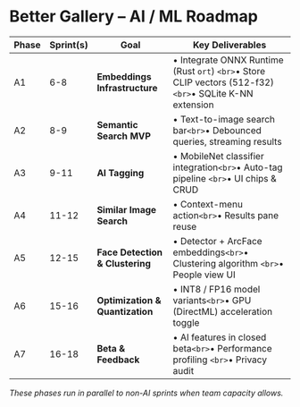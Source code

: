 # Better Gallery – AI / ML Roadmap

| Phase | Sprint(s) | Goal                            | Key Deliverables                                                                                         |
| ----- | --------- | ------------------------------- | -------------------------------------------------------------------------------------------------------- |
| A1    | 6-8       | **Embeddings Infrastructure**   | • Integrate ONNX Runtime (Rust `ort`) `<br>`• Store CLIP vectors (512-f32) `<br>`• SQLite K-NN extension |
| A2    | 8-9       | **Semantic Search MVP**         | • Text-to-image search bar`<br>`• Debounced queries, streaming results                                   |
| A3    | 9-11      | **AI Tagging**                  | • MobileNet classifier integration`<br>`• Auto-tag pipeline `<br>`• UI chips & CRUD                      |
| A4    | 11-12     | **Similar Image Search**        | • Context-menu action`<br>`• Results pane reuse                                                          |
| A5    | 12-15     | **Face Detection & Clustering** | • Detector + ArcFace embeddings`<br>`• Clustering algorithm `<br>`• People view UI                       |
| A6    | 15-16     | **Optimization & Quantization** | • INT8 / FP16 model variants`<br>`• GPU (DirectML) acceleration toggle                                   |
| A7    | 16-18     | **Beta & Feedback**             | • AI features in closed beta`<br>`• Performance profiling `<br>`• Privacy audit                          |

_These phases run in parallel to non-AI sprints when team capacity allows._
